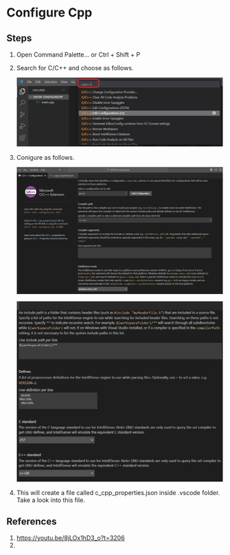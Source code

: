 # Configure Cpp

## Steps
1. Open Command Palette... or Ctrl + Shift + P
2. Search for C/C++ and choose as follows.

    ![Choose Edit Config UI](images/50_50_EditConfig_Ui.jpg)

3. Conigure as follows.

    ![Configure Part 1](images/51_50_C_CPP_Config.jpg)

    ![Config Part 2](images/52_50_C_CPP_Config.jpg)

4. This will create a file called c_cpp_properties.json inside .vscode folder. Take a look into this file.



## References
1. https://youtu.be/8jLOx1hD3_o?t=3206
2. 

